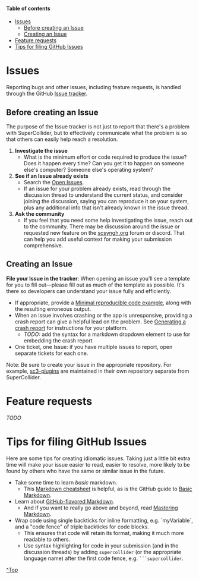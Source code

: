 <!-- TOC start (generated with https://derlin.github.io/bitdowntoc/) -->
#### Table of contents

- [Issues](#issues)
   * [Before creating an Issue](#before-creating-an-issue)
   * [Creating an Issue](#creating-an-issue)
- [Feature requests](#feature-requests)
- [Tips for filing GitHub Issues](#tips-for-filing-github-issues)

<!-- TOC end -->


# Issues

Reporting bugs and other issues, including feature requests, is handled through the GitHub [Issue tracker](https://github.com/supercollider/supercollider/issues).


## Before creating an Issue

The purpose of the Issue tracker is not just to report that there's a problem with SuperCollider, but to effectively communicate what the problem is so that others can easily help reach a resolution.

1. **Investigate the issue** 
    - What is the minimum effort or code required to produce the issue? Does it happen every time? Can you get it to happen on someone else's computer? Someone else's operating system?
2. **See if an Issue already exists**
    - Search the [Open Issues](https://github.com/supercollider/supercollider/issues). 
    - If an issue for your problem already exists, read through the discussion thread to understand the current status, and consider joining the discussion, saying you can reproduce it on your system, plus any additional info that isn't already known in the issue thread.
3. **Ask the community** 
    - If you feel that you need some help investigating the issue, reach out to the community. There may be discussion around the issue or requested new feature on the [scsyngh.org](http://scsynth.org/) forum or discord. That can help you add useful context for making your submission comprehensive.


## Creating an Issue

**File your Issue in the tracker**: When opening an issue you’ll see a template for you to fill out—please fill out as much of the template as possible. It's there so developers can understand your issue fully and efficiently.

- If appropriate, provide a [Minimal reproducible code example](https://en.wikipedia.org/wiki/Minimal_reproducible_example), along with the resulting erroneous output.
- When an issue involves crashing or the app is unresponsive, providing a crash report can give a helpful lead on the problem. See [Generating a crash report](https://github.com/supercollider/supercollider/wiki/Generating-crash-reports) for instructions for your platform.
    - _TODO:_ add the syntax for a markdown dropdown element to use for embedding the crash report
- One ticket, one Issue: if you have multiple issues to report, open separate tickets for each one.

Note: Be sure to create your issue in the appropriate repository. For example, [sc3-plugins](https://github.com/supercollider/sc3-plugins) are maintained in their own repository separate from SuperCollider.


# Feature requests

_TODO_


# Tips for filing GitHub Issues

Here are some tips for creating idiomatic issues. Taking just a little bit extra time will make your issue easier to read, easier to resolve, more likely to be found by others who have the same or similar issue in the future.

- Take some time to learn *basic* markdown.
    - This [Markdown cheatsheet](https://github.com/adam-p/markdown-here/wiki/Markdown-Cheatsheet) is helpful, as is the GitHub guide to [Basic Markdown](https://help.github.com/articles/markdown-basics/).
- Learn about [GitHub-flavored Markdown](https://help.github.com/articles/github-flavored-markdown/).
    - And if you want to really go above and beyond, read [Mastering Markdown](https://guides.github.com/features/mastering-markdown/).
- Wrap code using single backticks for inline formatting, e.g. \`myVariable\`, and a "code fence" of triple backticks for code blocks.
    - This ensures that code will retain its format, making it much more readable to others.
    - Use syntax highlighting for code in your submission (and in the discussion threads) by adding `supercollider` (or the appropriate language name) after the first code fence, e.g. ` ```supercollider `.

[^Top](#table-of-contents)